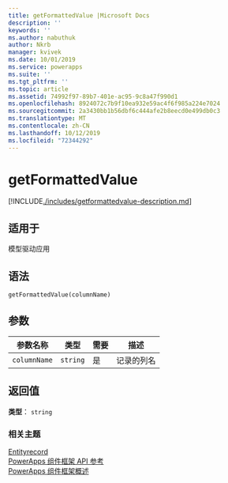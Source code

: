 ```yaml
---
title: getFormattedValue |Microsoft Docs
description: ''
keywords: ''
ms.author: nabuthuk
author: Nkrb
manager: kvivek
ms.date: 10/01/2019
ms.service: powerapps
ms.suite: ''
ms.tgt_pltfrm: ''
ms.topic: article
ms.assetid: 74992f97-89b7-401e-ac95-9c8a47f990d1
ms.openlocfilehash: 8924072c7b9f10ea932e59ac4f6f985a224e7024
ms.sourcegitcommit: 2a3430bb1b56dbf6c444afe2b8eecd0e499db0c3
ms.translationtype: MT
ms.contentlocale: zh-CN
ms.lasthandoff: 10/12/2019
ms.locfileid: "72344292"
---
```

# <a name="getformattedvalue"></a>getFormattedValue

[!INCLUDE[./includes/getformattedvalue-description.md](./includes/getformattedvalue-description.md)]

## <a name="available-for"></a>适用于 

模型驱动应用

## <a name="syntax"></a>语法

`getFormattedValue(columnName)`

## <a name="parameters"></a>参数

| 参数名称|类型|需要|描述|
| ------------- |----|--------|-----------|
|`columnName`|`string`|是|记录的列名|

## <a name="return-value"></a>返回值

**类型**： `string`


### <a name="related-topics"></a>相关主题

[Entityrecord](../entityrecord.md)<br/>
[PowerApps 组件框架 API 参考](../../reference/index.md)<br/>
[PowerApps 组件框架概述](../../overview.md)